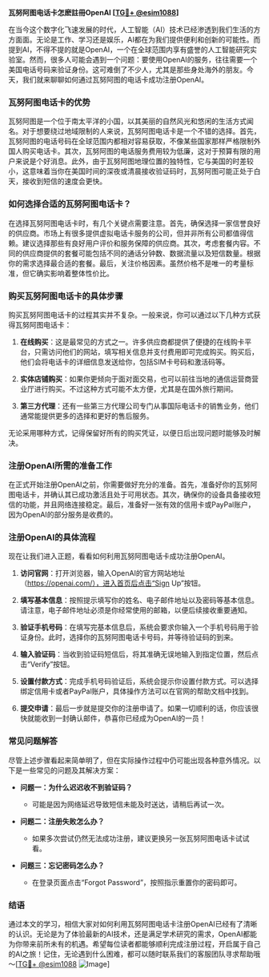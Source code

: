 **瓦努阿图电话卡怎麽註冊OpenAI [[TG💪+ @esim1088](https://t.me/s/esim1088)]**

在当今这个数字化飞速发展的时代，人工智能（AI）技术已经渗透到我们生活的方方面面。无论是工作、学习还是娱乐，AI都在为我们提供便利和创新的可能性。而提到AI，不得不提的就是OpenAI，一个在全球范围内享有盛誉的人工智能研究实验室。然而，很多人可能会遇到一个问题：要使用OpenAI的服务，往往需要一个美国电话号码来验证身份。这可难倒了不少人，尤其是那些身处海外的朋友。今天，我们就来聊聊如何通过瓦努阿图的电话卡成功注册OpenAI。

### 瓦努阿图电话卡的优势

瓦努阿图是一个位于南太平洋的小国，以其美丽的自然风光和悠闲的生活方式闻名。对于想要绕过地域限制的人来说，瓦努阿图电话卡是一个不错的选择。首先，瓦努阿图的电话号码在全球范围内都相对容易获取，不像某些国家那样严格限制外国人购买电话卡。其次，瓦努阿图的电话服务费用较为低廉，这对于预算有限的用户来说是个好消息。此外，由于瓦努阿图地理位置的独特性，它与美国的时差较小，这意味着当你在美国时间的深夜或清晨接收验证码时，瓦努阿图可能正处于白天，接收到短信的速度会更快。

### 如何选择合适的瓦努阿图电话卡？

在选择瓦努阿图电话卡时，有几个关键点需要注意。首先，确保选择一家信誉良好的供应商。市场上有很多提供虚拟电话卡服务的公司，但并非所有公司都值得信赖。建议选择那些有良好用户评价和服务保障的供应商。其次，考虑套餐内容。不同的供应商提供的套餐可能包括不同的通话分钟数、数据流量以及短信数量。根据你的需求选择最合适的套餐。最后，关注价格因素。虽然价格不是唯一的考量标准，但它确实影响着整体性价比。

### 购买瓦努阿图电话卡的具体步骤

购买瓦努阿图电话卡的过程其实并不复杂。一般来说，你可以通过以下几种方式获得瓦努阿图电话卡：

1. **在线购买**：这是最常见的方式之一。许多供应商都提供了便捷的在线购卡平台，只需访问他们的网站，填写相关信息并支付费用即可完成购买。购买后，他们会将电话卡的详细信息发送给你，包括SIM卡号码和激活码等。

2. **实体店铺购买**：如果你更倾向于面对面交易，也可以前往当地的通信运营商营业厅进行购买。不过这种方式可能不太方便，尤其是在国外旅行期间。

3. **第三方代理**：还有一些第三方代理公司专门从事国际电话卡的销售业务，他们通常能提供更多的选择和更好的售后服务。

无论采用哪种方式，记得保留好所有的购买凭证，以便日后出现问题时能够及时解决。

### 注册OpenAI所需的准备工作

在正式开始注册OpenAI之前，你需要做好充分的准备。首先，准备好你的瓦努阿图电话卡，并确认其已成功激活且处于可用状态。其次，确保你的设备具备接收短信的功能，并且网络连接稳定。最后，准备好一张有效的信用卡或PayPal账户，因为OpenAI的部分服务是收费的。

### 注册OpenAI的具体流程

现在让我们进入正题，看看如何利用瓦努阿图电话卡成功注册OpenAI。

1. **访问官网**：打开浏览器，输入OpenAI的官方网站地址（https://openai.com/），进入首页后点击“Sign Up”按钮。

2. **填写基本信息**：按照提示填写你的姓名、电子邮件地址以及密码等基本信息。请注意，电子邮件地址必须是你经常使用的邮箱，以便后续接收重要通知。

3. **验证手机号码**：在填写完基本信息后，系统会要求你输入一个手机号码用于验证身份。此时，选择你的瓦努阿图电话卡号码，并等待验证码的到来。

4. **输入验证码**：当收到验证码短信后，将其准确无误地输入到指定位置，然后点击“Verify”按钮。

5. **设置付款方式**：完成手机号码验证后，系统会提示你设置付款方式。可以选择绑定信用卡或者PayPal账户，具体操作方法可以在官网的帮助文档中找到。

6. **提交申请**：最后一步就是提交你的注册申请了。如果一切顺利的话，你应该很快就能收到一封确认邮件，恭喜你已经成为OpenAI的一员！

### 常见问题解答

尽管上述步骤看起来简单明了，但在实际操作过程中仍可能出现各种意外情况。以下是一些常见的问题及其解决方案：

- **问题一：为什么迟迟收不到验证码？**
  - 可能是因为网络延迟导致短信未能及时送达，请稍后再试一次。
  
- **问题二：注册失败怎么办？**
  - 如果多次尝试仍然无法成功注册，建议更换另一张瓦努阿图电话卡试试看。
  
- **问题三：忘记密码怎么办？**
  - 在登录页面点击“Forgot Password”，按照指示重置你的密码即可。

### 结语

通过本文的学习，相信大家对如何利用瓦努阿图电话卡注册OpenAI已经有了清晰的认识。无论是为了体验最新的AI技术，还是满足学术研究的需求，OpenAI都能为你带来前所未有的机遇。希望每位读者都能够顺利完成注册过程，开启属于自己的AI之旅！记住，无论遇到什么困难，都可以随时联系我们的客服团队寻求帮助哦～[[TG💪+ @esim1088](https://t.me/s/esim1088) ![Image](https://i.postimg.cc/4NQfJmqS/Snipaste-2025-05-13-00-14-12.png)]